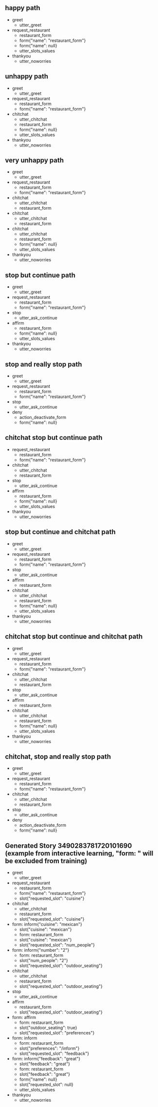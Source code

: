 ## happy path
* greet
	- utter_greet
* request_restaurant
    - restaurant_form
    - form{"name": "restaurant_form"}
    - form{"name": null}
    - utter_slots_values
* thankyou
    - utter_noworries

## unhappy path
* greet
	- utter_greet
* request_restaurant
    - restaurant_form
    - form{"name": "restaurant_form"}
* chitchat
    - utter_chitchat
    - restaurant_form
    - form{"name": null}
    - utter_slots_values
* thankyou
    - utter_noworries

## very unhappy path
* greet
	- utter_greet
* request_restaurant
    - restaurant_form
    - form{"name": "restaurant_form"}
* chitchat
    - utter_chitchat
    - restaurant_form
* chitchat
    - utter_chitchat
    - restaurant_form
* chitchat
    - utter_chitchat
    - restaurant_form
    - form{"name": null}
    - utter_slots_values
* thankyou
    - utter_noworries

## stop but continue path
* greet
	- utter_greet
* request_restaurant
    - restaurant_form
    - form{"name": "restaurant_form"}
* stop
    - utter_ask_continue
* affirm
    - restaurant_form
    - form{"name": null}
    - utter_slots_values
* thankyou
    - utter_noworries

## stop and really stop path
* greet
	- utter_greet
* request_restaurant
    - restaurant_form
    - form{"name": "restaurant_form"}
* stop
    - utter_ask_continue
* deny
    - action_deactivate_form
    - form{"name": null}

## chitchat stop but continue path
* request_restaurant
    - restaurant_form
    - form{"name": "restaurant_form"}
* chitchat
    - utter_chitchat
    - restaurant_form
* stop
    - utter_ask_continue
* affirm
    - restaurant_form
    - form{"name": null}
    - utter_slots_values
* thankyou
    - utter_noworries

## stop but continue and chitchat path
* greet
	- utter_greet
* request_restaurant
    - restaurant_form
    - form{"name": "restaurant_form"}
* stop
    - utter_ask_continue
* affirm
    - restaurant_form
* chitchat
    - utter_chitchat
    - restaurant_form
    - form{"name": null}
    - utter_slots_values
* thankyou
    - utter_noworries

## chitchat stop but continue and chitchat path
* greet
	- utter_greet
* request_restaurant
    - restaurant_form
    - form{"name": "restaurant_form"}
* chitchat
    - utter_chitchat
    - restaurant_form
* stop
    - utter_ask_continue
* affirm
    - restaurant_form
* chitchat
    - utter_chitchat
    - restaurant_form
    - form{"name": null}
    - utter_slots_values
* thankyou
    - utter_noworries

## chitchat, stop and really stop path
* greet
	- utter_greet
* request_restaurant
    - restaurant_form
    - form{"name": "restaurant_form"}
* chitchat
    - utter_chitchat
    - restaurant_form
* stop
    - utter_ask_continue
* deny
    - action_deactivate_form
    - form{"name": null}

## Generated Story 3490283781720101690 (example from interactive learning, "form: " will be excluded from training)
* greet
	- utter_greet
* request_restaurant
    - restaurant_form
    - form{"name": "restaurant_form"}
    - slot{"requested_slot": "cuisine"}
* chitchat
    - utter_chitchat  <!-- restaurant_form was predicted by FormPolicy and rejected, other policy predicted utter_chitchat -->
    - restaurant_form
    - slot{"requested_slot": "cuisine"}
* form: inform{"cuisine": "mexican"}
    - slot{"cuisine": "mexican"}
    - form: restaurant_form
    - slot{"cuisine": "mexican"}
    - slot{"requested_slot": "num_people"}
* form: inform{"number": "2"}
    - form: restaurant_form
    - slot{"num_people": "2"}
    - slot{"requested_slot": "outdoor_seating"}
* chitchat
    - utter_chitchat
    - restaurant_form
    - slot{"requested_slot": "outdoor_seating"}
* stop
    - utter_ask_continue
* affirm
    - restaurant_form  <!-- FormPolicy predicted FormValidation(False), other policy predicted restaurant_form -->
    - slot{"requested_slot": "outdoor_seating"}
* form: affirm
    - form: restaurant_form
    - slot{"outdoor_seating": true}
    - slot{"requested_slot": "preferences"}
* form: inform
    - form: restaurant_form
    - slot{"preferences": "/inform"}
    - slot{"requested_slot": "feedback"}
* form: inform{"feedback": "great"}
    - slot{"feedback": "great"}
    - form: restaurant_form
    - slot{"feedback": "great"}
    - form{"name": null}
    - slot{"requested_slot": null}
    - utter_slots_values
* thankyou
    - utter_noworries

